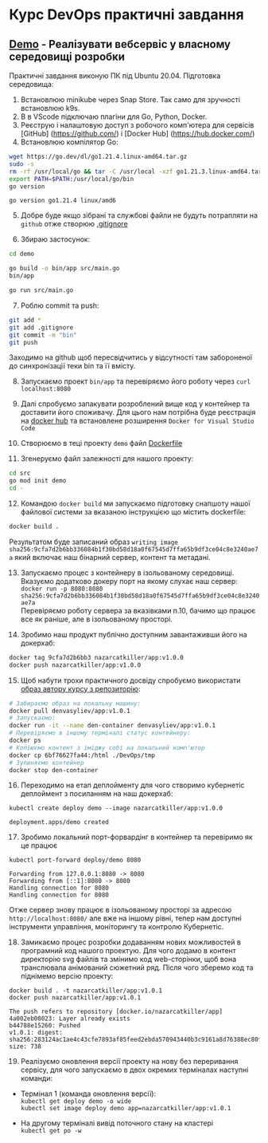 # Курс DevOps практичні завдання

## [Demo](demo) - Реалізувати  вебсервіс у власному середовищі розробки 
Практичні завдання виконую ПК під Ubuntu 20.04.
Підготовка середовища:
1. Встановлюю minikube через Snap Store. Так само для зручності встановлюю k9s.  
2. В в VScode підключаю плагіни для Go, Python, Docker.
3. Реєструю і налаштовую доступ з робочого комп'ютера для сервісів [GitHub] (https://github.com/) i [Docker Hub] (https://hub.docker.com/)
4. Встановлюю компілятор Go:  

```bash
wget https://go.dev/dl/go1.21.4.linux-amd64.tar.gz
sudo -s
rm -rf /usr/local/go && tar -C /usr/local -xzf go1.21.3.linux-amd64.tar.gz
export PATH=$PATH:/usr/local/go/bin
go version
```
`go version go1.21.4 linux/amd6`

5. Добре буде якщо зібрані та службові файли не будуть потрапляти на `github` отже створюю [.gitignore](.gitignore)

6. Збираю застосунок: 
```bash
cd demo 

go build -o bin/app src/main.go
bin/app

go run src/main.go
```

7. Роблю commit та push:  
```bash
git add *
git add .gitignore 
git commit -m "bin"
git push
```
Заходимо на github щоб пересвідчитись у відсутності там забороненої до синхронізації теки bin та її вмісту.

8. Запускаємо проект `bin/app` та перевіряємо його роботу через ```curl localhost:8080```  

9. Далі спробуємо запакувати розроблений вище код у контейнер та доставити його споживачу. Для цього нам потрібна буде реєстрація на [docker hub](https://hub.docker.com/) та встановлене розширення `Docker for Visual Studio Code` 

10. Створюємо в теці проекту `demo` файл [Dockerfile](./demo/Dockerfile)

11. Згенеруємо файл залежності для нашого проекту:

```bash
cd src
go mod init demo
cd -
```

12. Командою `docker build` ми запускаємо підготовку снапшоту нашої файлової системи за вказаною інструкцією що містить dockerfile:  

```bash
docker build .
```
Результатом буде записаний образ `writing image sha256:9cfa7d2b6bb336084b1f30bd58d18a0f67545d7ffa65b9df3ce04c8e3240ae7a` який включає наш бінарний сервер, контент та метадані. 

13. Запускаємо процес з контейнеру в ізольованому середовищі. Вказуємо додатково докеру порт на якому слухає наш сервер:  
`docker run -p 8080:8080 sha256:9cfa7d2b6bb336084b1f30bd58d18a0f67545d7ffa65b9df3ce04c8e3240ae7a`  
Перевіряємо роботу сервера за вказівками п.10, бачимо що працює все як раніше, але в ізольованому просторі. 

14. Зробимо наш продукт публічно доступним завантаживши його на докерхаб:
```bash
docker tag 9cfa7d2b6bb3 nazarcatkiller/app:v1.0.0
docker push nazarcatkiller/app:v1.0.0
```

15. Щоб набути трохи практичного досвіду спробуємо використати [образ автору курсу з репозиторію](https://hub.docker.com/r/denvasyliev/app/tags):  

```bash
# Забираємо образ на локальну машину:
docker pull denvasyliev/app:v1.0.1
# Запускаємо:
docker run -it --name den-container denvasyliev/app:v1.0.1
# Перевіряємо в іншому терміналі статус контейнеру:
docker ps
# Копіюємо контент з іміджу собі на локальний комп'ютер
docker cp 6bf76627fa44:/html ./DevOps/tmp
# Зупиняємо контейнер
docker stop den-container

``` 

16. Переходимо на етап деплойменту для чого створимо кубернетіс деплоймент з посиланням на наш докерхаб:

`kubectl create deploy demo --image nazarcatkiller/app:v1.0.0`
```
deployment.apps/demo created
```

17. Зробимо локальний порт-форвардінг в контейнер та перевіримо як це працює 

`kubectl port-forward deploy/demo 8080`
```
Forwarding from 127.0.0.1:8080 -> 8080
Forwarding from [::1]:8080 -> 8080
Handling connection for 8080
Handling connection for 8080
```
Отже сервер знову працює в ізольованому просторі за адресою `http://localhost:8080/` але вже на іншому рівні, тепер нам доступні інструменти управління, моніторингу та контролю Кубернетіс. 

18. Замикаємо процес розробки додаванням нових можливостей в програмний код нашого проектую. Для чого додамо в контент директорію svg файлів та змінимо код web-сторінки, щоб вона транслювала анімований сюжетний ряд. Після чого зберемо код та піднімемо версію проекту:

`docker build . -t nazarcatkiller/app:v1.0.1`  
`docker push nazarcatkiller/app:v1.0.1`

```
The push refers to repository [docker.io/nazarcatkiller/app]
4a002eb08023: Layer already exists 
b44788e15260: Pushed 
v1.0.1: digest: sha256:283124ac1ae4c43cfe7893af85feed2ebda570943440b3c9161a8d76388ec80f size: 738
```
19. Реалізуємо оновлення версії проекту на нову без переривання сервісу, для чого запускаємо в двох окремих терміналах наступні команди:
- Термінал 1 (команда оновлення версії):  
`kubectl get deploy demo -o wide`  
`kubectl set image deploy demo app=nazarcatkiller/app:v1.0.1`

- На другому терміналі вивід поточного стану на кластері  
`kubectl get po -w`
